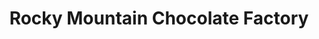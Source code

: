 ---
title: "Rocky Mountain Chocolate Factory"
url: /seattle/rocky-mountain-chocolate-factory/
shop: confectionery
---
